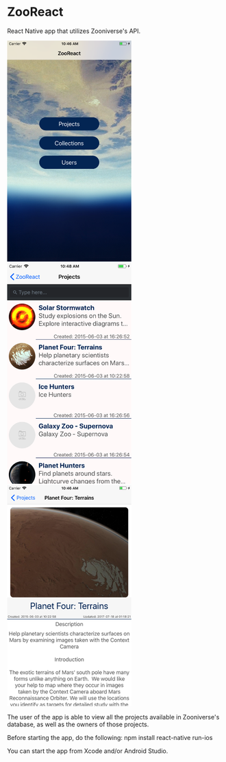 # ZooReact

React Native app that utilizes Zooniverse's API.

<div>
  <img src="Screenshots/screen1.png" alt="Main page of ZooReact App" width="290" height="515">
  <img src="Screenshots/screen2.png" alt="Project list page of ZooReact App" width="290" height="515">
  <img src="Screenshots/screen3.png" alt="Project detail page of ZooReact App" width="290" height="515">
</div>

The user of the app is able to view all the projects available in Zooniverse's database, as well as the owners of those projects.

Before starting the app, do the following: 
npm install
react-native run-ios

You can start the app from Xcode and/or Android Studio.
